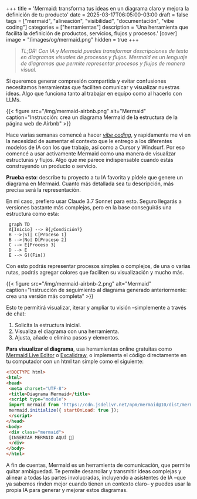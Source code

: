 +++
title = 'Mermaid: transforma tus ideas en un diagrama claro y mejora la definición de tu producto'
date = 2025-03-17T06:05:00-03:00
draft = false
tags = ["mermaid", "alineación", "visibilidad", "documentación", "vibe coding"]
categories = ["herramientas"]
description = 'Una herramienta que facilita la definición de productos, servicios, flujos y procesos.'
[cover]
image = "/images/og/mermaid.png"
hidden = true
+++

> _TL;DR: Con IA y Mermaid puedes transformar descripciones de texto en diagramas visuales de procesos y flujos. Mermaid es un lenguaje de diagramas que permite representar procesos y flujos de manera visual._

Si queremos generar compresión compartida y evitar confusiones necesitamos herramientas que faciliten comunicar y visualizar nuestras ideas. Algo que funciona tanto al trabajar en equipo como al hacerlo con LLMs.

{{< figure src="/img/mermaid-airbnb.png" alt="Mermaid" caption="Instrucción: crea un diagrama Mermaid de la estructura de la página web de Airbnb" >}}

Hace varias semanas comencé a hacer _[vibe coding](https://en.wikipedia.org/wiki/Vibe_coding)_, y rapidamente me vi en la necesidad de aumentar el contexto que le entrego a los diferentes modelos de IA con los que trabajo, así como a Cursor y Windsurf. Por eso comencé a usar activamente Mermaid como una manera de visualizar estructuras y flujos. Algo que me parece indispensable cuando estás construyendo un producto o servicio.

**Prueba esto**: describe tu proyecto a tu IA favorita y pídele que genere un diagrama en Mermaid. Cuanto más detallada sea tu descripción, más precisa será la representación.

En mi caso, prefiero usar Claude 3.7 Sonnet para esto. Seguro llegarás a versiones bastante más complejas, pero en la base conseguirás una estructura como esta:

```mermaid
 graph TD
 A[Inicio] --> B{¿Condición?}
 B -->|Sí| C[Proceso 1]
 B -->|No| D[Proceso 2]
 C --> E[Proceso 3]
 D --> E
 E --> G((Fin))

```

Con esto podrás representar procesos simples o complejos, de una o varias rutas, podrás agregar colores que faciliten su visualización y mucho más.

{{< figure src="/img/mermaid-airbnb-2.png" alt="Mermaid" caption="Instrucción de seguimiento al diagrama generado anteriormente: crea una versión más completa" >}}

Esto te permitirá visualizar, iterar y ampliar tu visión –simplemente a través de chat:

1. Solicita la estructura inicial.
2. Visualiza el diagrama con una herramienta.
3. Ajusta, añade o elimina pasos y elementos.

**Para visualizar el diagrama**, usa herramientas online gratuitas como [Mermaid Live Editor](https://mermaid.live) o [Excalidraw](https://excalidraw.com), o implementa el código directamente en tu computador con un html tan simple como el siguiente:

```html
<!DOCTYPE html>
<html>
<head>
 <meta charset="UTF-8">
 <title>Diagrama Mermaid</title>
 <script type="module">
 import mermaid from 'https://cdn.jsdelivr.net/npm/mermaid@10/dist/mermaid.esm.min.mjs';
 mermaid.initialize({ startOnLoad: true });
 </script>
</head>
<body>
 <div class="mermaid">
 [INSERTAR MERMAID AQUÍ 👋]
 </div>
</body>
</html>
```

A fin de cuentas, Mermaid es un herramienta de comunicación, que permite quitar ambiguedad. Te permite desarrollar y transmitir ideas complejas y alinear a todas las partes involucradas, incluyendo a asistentes de IA –que ya sabemos rinden mejor cuando tienen un contexto claro– y puedes usar la propia IA para generar y mejorar estos diagramas.